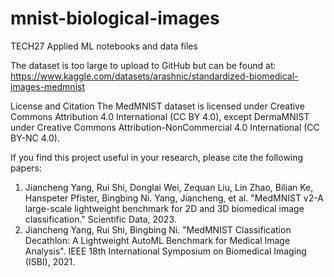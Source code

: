 # mnist-biological-images
TECH27 Applied ML notebooks and data files

The dataset is too large to upload to GitHub but can be found at:
https://www.kaggle.com/datasets/arashnic/standardized-biomedical-images-medmnist

License and Citation
The MedMNIST dataset is licensed under Creative Commons Attribution 4.0 International (CC BY 4.0), except DermaMNIST under Creative Commons Attribution-NonCommercial 4.0 International (CC BY-NC 4.0).

If you find this project useful in your research, please cite the following papers:

1. Jiancheng Yang, Rui Shi, Donglai Wei, Zequan Liu, Lin Zhao, Bilian Ke, Hanspeter Pfister, Bingbing Ni. Yang, Jiancheng, et al. "MedMNIST v2-A large-scale lightweight benchmark for 2D and 3D biomedical image classification." Scientific Data, 2023.
2. Jiancheng Yang, Rui Shi, Bingbing Ni. "MedMNIST Classification Decathlon: A Lightweight AutoML Benchmark for Medical Image Analysis". IEEE 18th International Symposium on Biomedical Imaging (ISBI), 2021.
